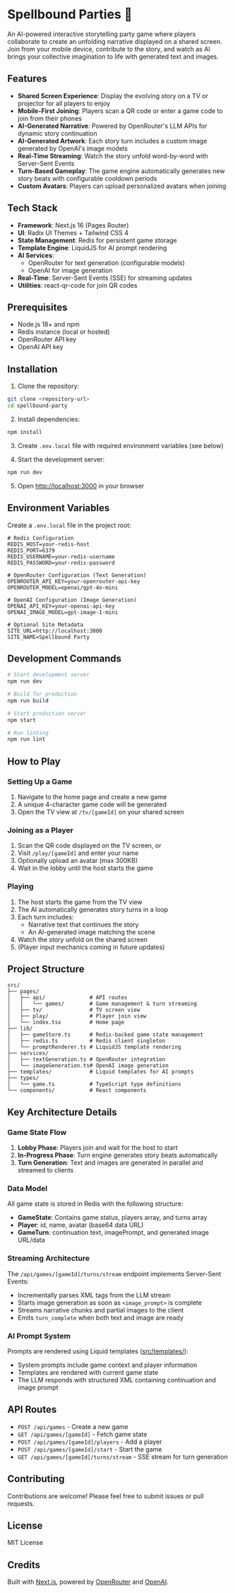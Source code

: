 # Spellbound Parties 🎉

An AI-powered interactive storytelling party game where players collaborate to create an unfolding narrative displayed on a shared screen. Join from your mobile device, contribute to the story, and watch as AI brings your collective imagination to life with generated text and images.

## Features

- **Shared Screen Experience**: Display the evolving story on a TV or projector for all players to enjoy
- **Mobile-First Joining**: Players scan a QR code or enter a game code to join from their phones
- **AI-Generated Narrative**: Powered by OpenRouter's LLM APIs for dynamic story continuation
- **AI-Generated Artwork**: Each story turn includes a custom image generated by OpenAI's image models
- **Real-Time Streaming**: Watch the story unfold word-by-word with Server-Sent Events
- **Turn-Based Gameplay**: The game engine automatically generates new story beats with configurable cooldown periods
- **Custom Avatars**: Players can upload personalized avatars when joining

## Tech Stack

- **Framework**: Next.js 16 (Pages Router)
- **UI**: Radix UI Themes + Tailwind CSS 4
- **State Management**: Redis for persistent game storage
- **Template Engine**: LiquidJS for AI prompt rendering
- **AI Services**:
  - OpenRouter for text generation (configurable models)
  - OpenAI for image generation
- **Real-Time**: Server-Sent Events (SSE) for streaming updates
- **Utilities**: react-qr-code for join QR codes

## Prerequisites

- Node.js 18+ and npm
- Redis instance (local or hosted)
- OpenRouter API key
- OpenAI API key

## Installation

1. Clone the repository:
```bash
git clone <repository-url>
cd spellbound-party
```

2. Install dependencies:
```bash
npm install
```

3. Create `.env.local` file with required environment variables (see below)

4. Start the development server:
```bash
npm run dev
```

5. Open [http://localhost:3000](http://localhost:3000) in your browser

## Environment Variables

Create a `.env.local` file in the project root:

```env
# Redis Configuration
REDIS_HOST=your-redis-host
REDIS_PORT=6379
REDIS_USERNAME=your-redis-username
REDIS_PASSWORD=your-redis-password

# OpenRouter Configuration (Text Generation)
OPENROUTER_API_KEY=your-openrouter-api-key
OPENROUTER_MODEL=openai/gpt-4o-mini

# OpenAI Configuration (Image Generation)
OPENAI_API_KEY=your-openai-api-key
OPENAI_IMAGE_MODEL=gpt-image-1-mini

# Optional Site Metadata
SITE_URL=http://localhost:3000
SITE_NAME=Spellbound Party
```

## Development Commands

```bash
# Start development server
npm run dev

# Build for production
npm run build

# Start production server
npm start

# Run linting
npm run lint
```

## How to Play

### Setting Up a Game

1. Navigate to the home page and create a new game
2. A unique 4-character game code will be generated
3. Open the TV view at `/tv/[gameId]` on your shared screen

### Joining as a Player

1. Scan the QR code displayed on the TV screen, or
2. Visit `/play/[gameId]` and enter your name
3. Optionally upload an avatar (max 300KB)
4. Wait in the lobby until the host starts the game

### Playing

1. The host starts the game from the TV view
2. The AI automatically generates story turns in a loop
3. Each turn includes:
   - Narrative text that continues the story
   - An AI-generated image matching the scene
4. Watch the story unfold on the shared screen
5. (Player input mechanics coming in future updates)

## Project Structure

```
src/
├── pages/
│   ├── api/              # API routes
│   │   └── games/        # Game management & turn streaming
│   ├── tv/               # TV screen view
│   ├── play/             # Player join view
│   └── index.tsx         # Home page
├── lib/
│   ├── gameStore.ts      # Redis-backed game state management
│   ├── redis.ts          # Redis client singleton
│   └── promptRenderer.ts # LiquidJS template rendering
├── services/
│   ├── textGeneration.ts # OpenRouter integration
│   └── imageGeneration.ts# OpenAI image generation
├── templates/            # Liquid templates for AI prompts
├── types/
│   └── game.ts           # TypeScript type definitions
└── components/           # React components
```

## Key Architecture Details

### Game State Flow

1. **Lobby Phase**: Players join and wait for the host to start
2. **In-Progress Phase**: Turn engine generates story beats automatically
3. **Turn Generation**: Text and images are generated in parallel and streamed to clients

### Data Model

All game state is stored in Redis with the following structure:

- **GameState**: Contains game status, players array, and turns array
- **Player**: id, name, avatar (base64 data URL)
- **GameTurn**: continuation text, imagePrompt, and generated image URL/data

### Streaming Architecture

The `/api/games/[gameId]/turns/stream` endpoint implements Server-Sent Events:
- Incrementally parses XML tags from the LLM stream
- Starts image generation as soon as `<image_prompt>` is complete
- Streams narrative chunks and partial images to the client
- Emits `turn_complete` when both text and image are ready

### AI Prompt System

Prompts are rendered using Liquid templates ([src/templates/](src/templates/)):
- System prompts include game context and player information
- Templates are rendered with current game state
- The LLM responds with structured XML containing continuation and image prompt

## API Routes

- `POST /api/games` - Create a new game
- `GET /api/games/[gameId]` - Fetch game state
- `POST /api/games/[gameId]/players` - Add a player
- `POST /api/games/[gameId]/start` - Start the game
- `GET /api/games/[gameId]/turns/stream` - SSE stream for turn generation

## Contributing

Contributions are welcome! Please feel free to submit issues or pull requests.

## License

MIT License

## Credits

Built with [Next.js](https://nextjs.org), powered by [OpenRouter](https://openrouter.ai) and [OpenAI](https://openai.com).
